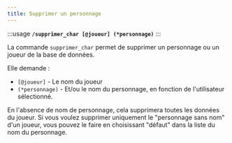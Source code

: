 ```yaml
---
title: Supprimer un personnage
---
```


:::usage
**`/supprimer_char [@joueur] (*personnage)`**
:::

La commande `supprimer_char` permet de supprimer un personnage ou un joueur de la base de données. 

Elle demande :
- `[@joueur]` - Le nom du joueur
- `(*personnage)` - Et/ou le nom du personnage, en fonction de l'utilisateur sélectionné.

En l'absence de nom de personnage, cela supprimera toutes les données du joueur. Si vous voulez supprimer uniquement le "personnage sans nom" d'un joueur, vous pouvez le faire en choisissant "défaut" dans la liste du nom du personnage.